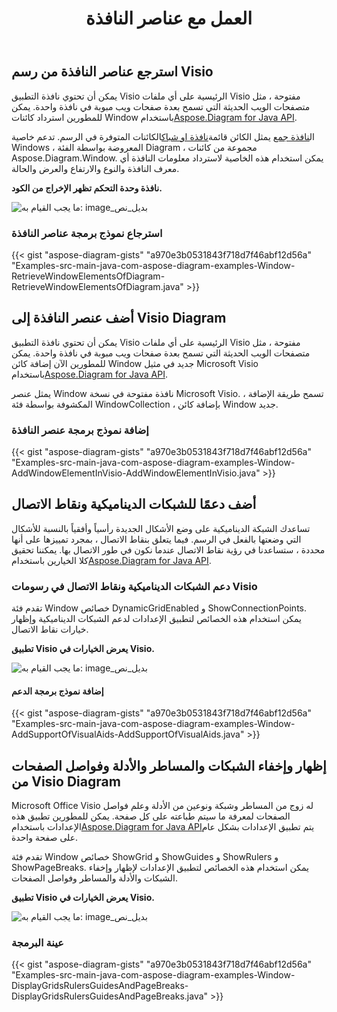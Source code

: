 ﻿---
title: العمل مع عناصر النافذة
type: docs
weight: 130
url: /ar/java/working-with-window-elements/
---
## **استرجع عناصر النافذة من رسم Visio**
 يمكن أن تحتوي نافذة التطبيق Visio الرئيسية على أي ملفات Visio مفتوحة ، مثل متصفحات الويب الحديثة التي تسمح بعدة صفحات ويب مبوبة في نافذة واحدة. يمكن للمطورين استرداد كائنات Window باستخدام[Aspose.Diagram for Java API](https://products.aspose.com/diagram/java/).

 ال[نافذة جمع](https://reference.aspose.com/diagram/java/com.aspose.diagram/windowcollection) يمثل الكائن قائمة[نافذة او شباك](https://reference.aspose.com/diagram/java/com.aspose.diagram/window)الكائنات المتوفرة في الرسم. تدعم خاصية Windows ، المعروضة بواسطة الفئة Diagram ، مجموعة من كائنات Aspose.Diagram.Window. يمكن استخدام هذه الخاصية لاسترداد معلومات النافذة أي معرف النافذة والنوع والارتفاع والعرض والحالة.

**نافذة وحدة التحكم تظهر الإخراج من الكود.**

![ما يجب القيام به: image_بديل_نص](http://i.imgur.com/zduARGh.png)
### **استرجاع نموذج برمجة عناصر النافذة**
{{< gist "aspose-diagram-gists" "a970e3b0531843f718d7f46abf12d56a" "Examples-src-main-java-com-aspose-diagram-examples-Window-RetrieveWindowElementsOfDiagram-RetrieveWindowElementsOfDiagram.java" >}}
## **أضف عنصر النافذة إلى Visio Diagram**
 يمكن أن تحتوي نافذة التطبيق Visio الرئيسية على أي ملفات Visio مفتوحة ، مثل متصفحات الويب الحديثة التي تسمح بعدة صفحات ويب مبوبة في نافذة واحدة. يمكن للمطورين الآن إضافة كائن Window جديد في مثيل Microsoft Visio باستخدام[Aspose.Diagram for Java API](https://products.aspose.com/diagram/java/).

يمثل عنصر Window نافذة مفتوحة في نسخة Microsoft Visio. تسمح طريقة الإضافة ، المكشوفة بواسطة فئة WindowCollection ، بإضافة كائن Window جديد.
### **إضافة نموذج برمجة عنصر النافذة**
{{< gist "aspose-diagram-gists" "a970e3b0531843f718d7f46abf12d56a" "Examples-src-main-java-com-aspose-diagram-examples-Window-AddWindowElementInVisio-AddWindowElementInVisio.java" >}}
## **أضف دعمًا للشبكات الديناميكية ونقاط الاتصال**
تساعدك الشبكة الديناميكية على وضع الأشكال الجديدة رأسياً وأفقياً بالنسبة للأشكال التي وضعتها بالفعل في الرسم. فيما يتعلق بنقاط الاتصال ، بمجرد تمييزها على أنها محددة ، ستساعدنا في رؤية نقاط الاتصال عندما نكون في طور الاتصال بها. يمكننا تحقيق كلا الخيارين باستخدام[Aspose.Diagram for Java API](https://products.aspose.com/diagram/java/).
### **دعم الشبكات الديناميكية ونقاط الاتصال في رسومات Visio**
تقدم فئة Window خصائص DynamicGridEnabled و ShowConnectionPoints. يمكن استخدام هذه الخصائص لتطبيق الإعدادات لدعم الشبكات الديناميكية وإظهار خيارات نقاط الاتصال.

**تطبيق Visio يعرض الخيارات في Visio.**

![ما يجب القيام به: image_بديل_نص](http://i.imgur.com/bxsJIwF.png)
#### **إضافة نموذج برمجة الدعم**
{{< gist "aspose-diagram-gists" "a970e3b0531843f718d7f46abf12d56a" "Examples-src-main-java-com-aspose-diagram-examples-Window-AddSupportOfVisualAids-AddSupportOfVisualAids.java" >}}
## **إظهار وإخفاء الشبكات والمساطر والأدلة وفواصل الصفحات من Visio Diagram**
 Microsoft Office Visio له زوج من المساطر وشبكة ونوعين من الأدلة وعلم فواصل الصفحات لمعرفة ما سيتم طباعته على كل صفحة. يمكن للمطورين تطبيق هذه الإعدادات باستخدام[Aspose.Diagram for Java API](https://products.aspose.com/diagram/java/)يتم تطبيق الإعدادات بشكل عام على صفحة واحدة.

تقدم فئة Window خصائص ShowGrid و ShowGuides و ShowRulers و ShowPageBreaks. يمكن استخدام هذه الخصائص لتطبيق الإعدادات لإظهار وإخفاء الشبكات والأدلة والمساطر وفواصل الصفحات.

**تطبيق Visio يعرض الخيارات في Visio.**

![ما يجب القيام به: image_بديل_نص](http://i.imgur.com/E0pvXbP.png)
### **عينة البرمجة**
{{< gist "aspose-diagram-gists" "a970e3b0531843f718d7f46abf12d56a" "Examples-src-main-java-com-aspose-diagram-examples-Window-DisplayGridsRulersGuidesAndPageBreaks-DisplayGridsRulersGuidesAndPageBreaks.java" >}}
